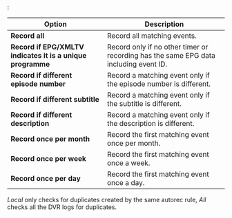 :

Option                                                     | Description
-----------------------------------------------------------|------------
**Record all**                                             | Record all matching events.
**Record if EPG/XMLTV indicates it is a unique programme** | Record only if no other timer or recording has the same EPG data including event ID.
**Record if different episode number**                     | Record a matching event only if the episode number is different.
**Record if different subtitle**                           | Record a matching event only if the subtitle is different.
**Record if different description**                        | Record a matching event only if the description is different.
**Record once per month**                                  | Record the first matching event once per month. 
**Record once per week**                                   | Record the first matching event once a week.
**Record once per day**                                    | Record the first matching event once a day.

*Local* only checks for duplicates created by the same 
autorec rule, *All* checks all the DVR logs for duplicates.
